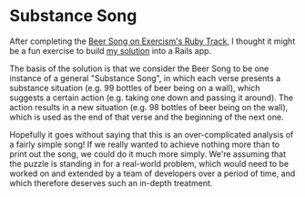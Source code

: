# Substance Song

After completing the [Beer Song on Exercism's Ruby Track](https://exercism.org/tracks/ruby/exercises/beer-song), I thought it might be a fun exercise to build [my solution](https://github.com/bensaunders/exercism-beer-song) into a Rails app.

The basis of the solution is that we consider the Beer Song to be one instance of a general "Substance Song", in which each verse presents a substance situation (e.g. 99 bottles of beer being on a wall), which suggests a certain action (e.g. taking one down and passing it around). The action results in a new situation (e.g. 98 bottles of beer being on the wall), which is used as the end of that verse and the beginning of the next one.

Hopefully it goes without saying that this is an over-complicated analysis of a fairly simple song! If we really wanted to achieve nothing more than to print out the song, we could do it much more simply. We're assuming that the puzzle is standing in for a real-world problem, which would need to be worked on and extended by a team of developers over a period of time, and which therefore deserves such an in-depth treatment.
